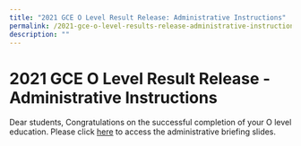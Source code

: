 ```yaml
---
title: "2021 GCE O Level Result Release: Administrative Instructions"
permalink: /2021-gce-o-level-results-release-administrative-instructions
description: ""
---
```

# **2021 GCE O Level Result Release - Administrative Instructions**

Dear students, Congratulations on the successful completion of your O level education. Please click [here](/files/2021%20O%20Level%20Results%20Admin%20Instructions.pdf) to access the administrative briefing slides.

